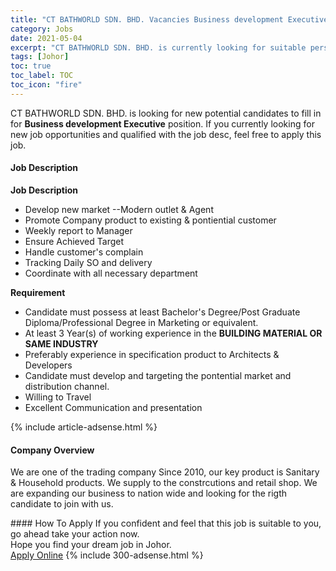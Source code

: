 ```yaml
---
title: "CT BATHWORLD SDN. BHD. Vacancies Business development Executive" 
category: Jobs 
date: 2021-05-04 
excerpt: "CT BATHWORLD SDN. BHD. is currently looking for suitable person to fill in the Business development Executive which based in Johor" 
tags: [Johor] 
toc: true 
toc_label: TOC 
toc_icon: "fire" 
--- 
```


<p>CT BATHWORLD SDN. BHD. is looking for new potential candidates to fill in for <b>Business development Executive</b> position. If you currently looking for new job opportunities and qualified with the job desc, feel free to apply this job.
</p><div><div><h4>Job Description</h4></div><div><div><span><div><div><div><strong>Job Description</strong></div><ul><li>Develop new market --Modern outlet &amp; Agent</li><li>Promote Company product to existing &amp; pontiential customer</li><li>Weekly report to Manager</li><li>Ensure Achieved Target</li><li>Handle customer's complain</li><li>Tracking Daily SO and delivery</li><li>Coordinate with all necessary department&#160;</li></ul><div><strong>Requirement</strong></div><ul><li>Candidate must possess at least Bachelor's Degree/Post Graduate Diploma/Professional Degree in Marketing or equivalent.</li><li>At least 3 Year(s) of working experience in the&#160;<strong>BUILDING MATERIAL OR SAME INDUSTRY</strong></li><li>Preferably experience in specification product to Architects &amp; Developers</li><li>Candidate must develop and targeting the pontential market and distribution channel.</li><li>Willing to Travel</li><li>Excellent Communication and presentation&#160;</li></ul></div></div></span></div></div></div> 
{% include article-adsense.html %} 
<div><div><h4>Company Overview</h4></div><div><div><span><div><p>We are one of the trading company Since 2010,&#160;our key product is Sanitary &amp; Household products. We supply to the constrcutions and retail shop. We are expanding our business to nation wide and looking for the rigth candidate to join with us.</p></div></span></div></div></div> 
#### How To Apply 
If you confident and feel that this job is suitable to you, go ahead take your action now. <br/> 
Hope you find your dream job in Johor. <br/> 
<a href="https://www.jobstreet.com.my/en/job/business-development-executive-4540550?jobId=jobstreet-my-job-4540550&" class="btn btn--info" target="_blank" rel="nofollow noopenner">Apply Online</a> 
{% include 300-adsense.html %} 